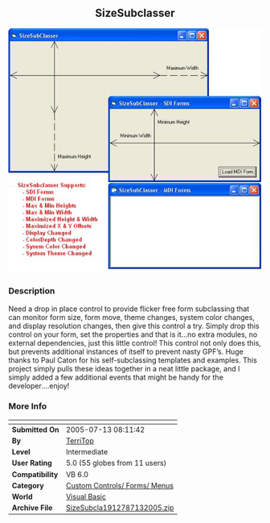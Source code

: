 ﻿<div align="center">

## SizeSubclasser

<img src="PIC200571385206341.JPG">
</div>

### Description

Need a drop in place control to provide flicker free form subclassing that can monitor form size, form move, theme changes, system color changes, and display resolution changes, then give this control a try. Simply drop this control on your form, set the properties and that is it&#8230;no extra modules, no external dependencies, just this little control! This control not only does this, but prevents additional instances of itself to prevent nasty GPF&#8217;s. Huge thanks to Paul Caton for his self-subclassing templates and examples. This project simply pulls these ideas together in a neat little package, and I simply added a few additional events that might be handy for the developer&#8230;.enjoy!
 
### More Info
 


<span>             |<span>
---                |---
**Submitted On**   |2005-07-13 08:11:42
**By**             |[TerriTop](https://github.com/Planet-Source-Code/PSCIndex/blob/master/ByAuthor/territop.md)
**Level**          |Intermediate
**User Rating**    |5.0 (55 globes from 11 users)
**Compatibility**  |VB 6\.0
**Category**       |[Custom Controls/ Forms/  Menus](https://github.com/Planet-Source-Code/PSCIndex/blob/master/ByCategory/custom-controls-forms-menus__1-4.md)
**World**          |[Visual Basic](https://github.com/Planet-Source-Code/PSCIndex/blob/master/ByWorld/visual-basic.md)
**Archive File**   |[SizeSubcla1912787132005\.zip](https://github.com/Planet-Source-Code/territop-sizesubclasser__1-61676/archive/master.zip)








